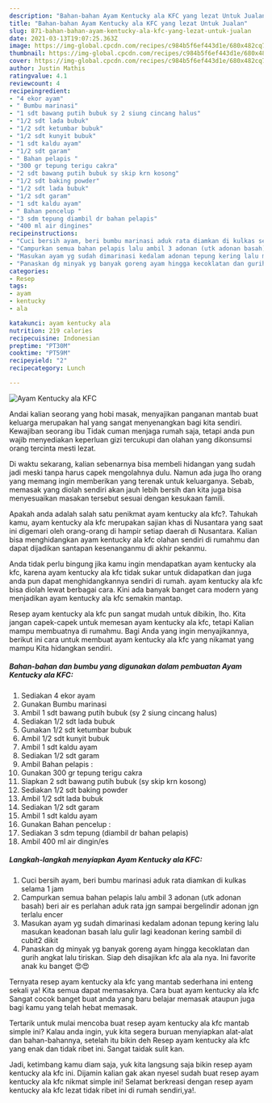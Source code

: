 ```yaml
---
description: "Bahan-bahan Ayam Kentucky ala KFC yang lezat Untuk Jualan"
title: "Bahan-bahan Ayam Kentucky ala KFC yang lezat Untuk Jualan"
slug: 871-bahan-bahan-ayam-kentucky-ala-kfc-yang-lezat-untuk-jualan
date: 2021-03-13T19:07:25.363Z
image: https://img-global.cpcdn.com/recipes/c984b5f6ef443d1e/680x482cq70/ayam-kentucky-ala-kfc-foto-resep-utama.jpg
thumbnail: https://img-global.cpcdn.com/recipes/c984b5f6ef443d1e/680x482cq70/ayam-kentucky-ala-kfc-foto-resep-utama.jpg
cover: https://img-global.cpcdn.com/recipes/c984b5f6ef443d1e/680x482cq70/ayam-kentucky-ala-kfc-foto-resep-utama.jpg
author: Justin Mathis
ratingvalue: 4.1
reviewcount: 4
recipeingredient:
- "4 ekor ayam"
- " Bumbu marinasi"
- "1 sdt bawang putih bubuk sy 2 siung cincang halus"
- "1/2 sdt lada bubuk"
- "1/2 sdt ketumbar bubuk"
- "1/2 sdt kunyit bubuk"
- "1 sdt kaldu ayam"
- "1/2 sdt garam"
- " Bahan pelapis "
- "300 gr tepung terigu cakra"
- "2 sdt bawang putih bubuk sy skip krn kosong"
- "1/2 sdt baking powder"
- "1/2 sdt lada bubuk"
- "1/2 sdt garam"
- "1 sdt kaldu ayam"
- " Bahan pencelup "
- "3 sdm tepung diambil dr bahan pelapis"
- "400 ml air dingines"
recipeinstructions:
- "Cuci bersih ayam, beri bumbu marinasi aduk rata diamkan di kulkas selama 1 jam"
- "Campurkan semua bahan pelapis lalu ambil 3 adonan (utk adonan basah) beri air es perlahan aduk rata jgn sampai bergelindir adonan jgn terlalu encer"
- "Masukan ayam yg sudah dimarinasi kedalam adonan tepung kering lalu masukan keadonan basah lalu gulir lagi keadonan kering sambil di cubit2 dikit"
- "Panaskan dg minyak yg banyak goreng ayam hingga kecoklatan dan gurih angkat lalu tiriskan. Siap deh disajikan kfc ala ala nya. Ini favorite anak ku banget 😍😍"
categories:
- Resep
tags:
- ayam
- kentucky
- ala

katakunci: ayam kentucky ala 
nutrition: 219 calories
recipecuisine: Indonesian
preptime: "PT30M"
cooktime: "PT59M"
recipeyield: "2"
recipecategory: Lunch

---
```



![Ayam Kentucky ala KFC](https://img-global.cpcdn.com/recipes/c984b5f6ef443d1e/680x482cq70/ayam-kentucky-ala-kfc-foto-resep-utama.jpg)

Andai kalian seorang yang hobi masak, menyajikan panganan mantab buat keluarga merupakan hal yang sangat menyenangkan bagi kita sendiri. Kewajiban seorang ibu Tidak cuman menjaga rumah saja, tetapi anda pun wajib menyediakan keperluan gizi tercukupi dan olahan yang dikonsumsi orang tercinta mesti lezat.

Di waktu  sekarang, kalian sebenarnya bisa membeli hidangan yang sudah jadi meski tanpa harus capek mengolahnya dulu. Namun ada juga lho orang yang memang ingin memberikan yang terenak untuk keluarganya. Sebab, memasak yang diolah sendiri akan jauh lebih bersih dan kita juga bisa menyesuaikan masakan tersebut sesuai dengan kesukaan famili. 



Apakah anda adalah salah satu penikmat ayam kentucky ala kfc?. Tahukah kamu, ayam kentucky ala kfc merupakan sajian khas di Nusantara yang saat ini digemari oleh orang-orang di hampir setiap daerah di Nusantara. Kalian bisa menghidangkan ayam kentucky ala kfc olahan sendiri di rumahmu dan dapat dijadikan santapan kesenanganmu di akhir pekanmu.

Anda tidak perlu bingung jika kamu ingin mendapatkan ayam kentucky ala kfc, karena ayam kentucky ala kfc tidak sukar untuk didapatkan dan juga anda pun dapat menghidangkannya sendiri di rumah. ayam kentucky ala kfc bisa diolah lewat berbagai cara. Kini ada banyak banget cara modern yang menjadikan ayam kentucky ala kfc semakin mantap.

Resep ayam kentucky ala kfc pun sangat mudah untuk dibikin, lho. Kita jangan capek-capek untuk memesan ayam kentucky ala kfc, tetapi Kalian mampu membuatnya di rumahmu. Bagi Anda yang ingin menyajikannya, berikut ini cara untuk membuat ayam kentucky ala kfc yang nikamat yang mampu Kita hidangkan sendiri.

<!--inarticleads1-->

##### Bahan-bahan dan bumbu yang digunakan dalam pembuatan Ayam Kentucky ala KFC:

1. Sediakan 4 ekor ayam
1. Gunakan  Bumbu marinasi
1. Ambil 1 sdt bawang putih bubuk (sy 2 siung cincang halus)
1. Sediakan 1/2 sdt lada bubuk
1. Gunakan 1/2 sdt ketumbar bubuk
1. Ambil 1/2 sdt kunyit bubuk
1. Ambil 1 sdt kaldu ayam
1. Sediakan 1/2 sdt garam
1. Ambil  Bahan pelapis :
1. Gunakan 300 gr tepung terigu cakra
1. Siapkan 2 sdt bawang putih bubuk (sy skip krn kosong)
1. Sediakan 1/2 sdt baking powder
1. Ambil 1/2 sdt lada bubuk
1. Sediakan 1/2 sdt garam
1. Ambil 1 sdt kaldu ayam
1. Gunakan  Bahan pencelup :
1. Sediakan 3 sdm tepung (diambil dr bahan pelapis)
1. Ambil 400 ml air dingin/es




<!--inarticleads2-->

##### Langkah-langkah menyiapkan Ayam Kentucky ala KFC:

1. Cuci bersih ayam, beri bumbu marinasi aduk rata diamkan di kulkas selama 1 jam
1. Campurkan semua bahan pelapis lalu ambil 3 adonan (utk adonan basah) beri air es perlahan aduk rata jgn sampai bergelindir adonan jgn terlalu encer
1. Masukan ayam yg sudah dimarinasi kedalam adonan tepung kering lalu masukan keadonan basah lalu gulir lagi keadonan kering sambil di cubit2 dikit
1. Panaskan dg minyak yg banyak goreng ayam hingga kecoklatan dan gurih angkat lalu tiriskan. Siap deh disajikan kfc ala ala nya. Ini favorite anak ku banget 😍😍




Ternyata resep ayam kentucky ala kfc yang mantab sederhana ini enteng sekali ya! Kita semua dapat memasaknya. Cara buat ayam kentucky ala kfc Sangat cocok banget buat anda yang baru belajar memasak ataupun juga bagi kamu yang telah hebat memasak.

Tertarik untuk mulai mencoba buat resep ayam kentucky ala kfc mantab simple ini? Kalau anda ingin, yuk kita segera buruan menyiapkan alat-alat dan bahan-bahannya, setelah itu bikin deh Resep ayam kentucky ala kfc yang enak dan tidak ribet ini. Sangat taidak sulit kan. 

Jadi, ketimbang kamu diam saja, yuk kita langsung saja bikin resep ayam kentucky ala kfc ini. Dijamin kalian gak akan nyesel sudah buat resep ayam kentucky ala kfc nikmat simple ini! Selamat berkreasi dengan resep ayam kentucky ala kfc lezat tidak ribet ini di rumah sendiri,ya!.

